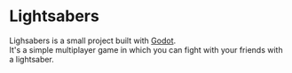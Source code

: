 # Lightsabers

Lighsabers is a small project built with [Godot](https://godotengine.org/).  
It's a simple multiplayer game in which you can fight with your friends with a lightsaber.
